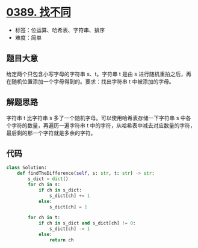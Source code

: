 # [0389. 找不同](https://leetcode.cn/problems/find-the-difference/)

- 标签：位运算、哈希表、字符串、排序
- 难度：简单

## 题目大意

给定两个只包含小写字母的字符串 s、t。字符串 t 是由 s 进行随机重拍之后，再在随机位置添加一个字母得到的。要求：找出字符串 t 中被添加的字母。

## 解题思路

字符串 t 比字符串 s 多了一个随机字母。可以使用哈希表存储一下字符串 s 中各个字符的数量，再遍历一遍字符串 t 中的字符，从哈希表中减去对应数量的字符，最后剩的那一个字符就是多余的字符。

## 代码

```python
class Solution:
    def findTheDifference(self, s: str, t: str) -> str:
        s_dict = dict()
        for ch in s:
            if ch in s_dict:
                s_dict[ch] += 1
            else:
                s_dict[ch] = 1

        for ch in t:
            if ch in s_dict and s_dict[ch] != 0:
                s_dict[ch] -= 1
            else:
                return ch
```


